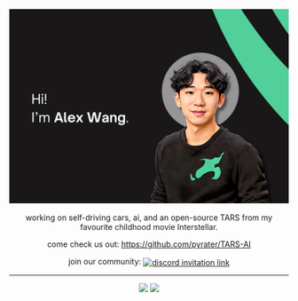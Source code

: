 <img src="banner.png" alt="Alex">

<p align="center">
  working on self-driving cars, ai, and an open-source TARS from my favourite childhood movie Interstellar.
</p>

<p align="center">
  come check us out: <a href="https://github.com/pyrater/TARS-AI">https://github.com/pyrater/TARS-AI</a>
</p>

<p align="center">
  join our community:     <a href="https://discord.gg/uXkqkz3mJJ">
      <img alt="discord invitation link" src="https://dcbadge.vercel.app/api/server/uXkqkz3mJJ?style=flat" align="center" />
    </a>
</p>

--- 

<div align="center">
  
  <img src="https://github-readme-stats-jd.vercel.app/api/top-langs/?username=alexander-wang03&layout=compact&theme=radical&count_private=true&hide=pascal,php,html&langs_count=8" height="200"></img>
  <img src="https://streak-stats.demolab.com?user=alexander-wang03&theme=dark&fire=EB5454&card_width=360" height="200"></img>

</div>
